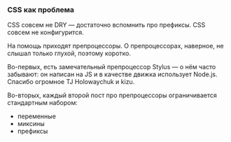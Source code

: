### CSS как проблема
CSS совсем не DRY — достаточно вспомнить про префиксы.
CSS совсем не конфигурится.

На помощь приходят препроцессоры. О препроцессорах, наверное, не слышал только глухой, поэтому коротко.

Во-первых, есть замечательный препроцессор Stylus — о нём часто забывают: он написан на JS и в качестве движка использует Node.js. Спасибо огромное TJ Holowaychuk и kizu.

Во-вторых, каждый второй пост про препроцессоры ограничивается стандартным набором:
* переменные
* миксины
* префиксы
